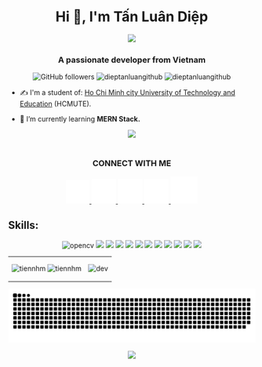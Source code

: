 <h1 align="center">Hi 👋, I'm Tấn Luân Diệp</h1>
<p align="center"><img src="https://img.icons8.com/color/48/000000/vietnam-circular.png"/></p>
<h3 align="center">A passionate developer from Vietnam </h3>
<p align="center"> <img alt="GitHub followers" src="https://img.shields.io/github/followers/dieptanluangithub"> <img src="https://komarev.com/ghpvc/?username=dieptanluangithub" alt="dieptanluangithub" /> <img src="https://badges.pufler.dev/repos/dieptanluangithub" alt="dieptanluangithub" /> </p>

- ✍ I'm a student of: [Ho Chi Minh city University of Technology and Education](https://hcmute.edu.vn) (HCMUTE).

- 🌱 I’m currently learning **MERN Stack.**

<p  align="center">
<img src="https://user-images.githubusercontent.com/73097560/115834477-dbab4500-a447-11eb-908a-139a6edaec5c.gif">

<!-- CONNECTION -->   
# <h3 align="center">CONNECT WITH ME</h3>
<p align="center">
  
  <a href="https://www.facebook.com/luan.diep.92" alt="Facebook">
    <img src="1.png" width="48" height="48"/>
  </a> 
  <a href="https://github.com/dieptanluangithub" alt="Github">
    <img src="4.png" width="50" height="50"/>
  </a> 
  <a href="https://www.youtube.com/channel/UCOF0Yp4KmuiPGK_KjmJVogQ" alt="Youtube channel">
    <img src="3.png" width="50" height="50"/>
  </a>
  <a href="mailto:tiennhm.it@gmail.com" alt="Email">
    <img src="5.png" width="50" height="50"/>
  </a>
  <a href="mailto:tiennhm.it@gmail.com" alt="Email">
    <img src="2.png" width="55" height="55"/>
  </a>
</p>

## Skills:
<p align="center">
  <img src="https://www.vectorlogo.zone/logos/opencv/opencv-icon.svg" alt="opencv" width="48" height="48"/> 
  <img src="https://img.icons8.com/color/48/000000/microsoft-sql-server.png"/>
  <img src="https://img.icons8.com/color/48/000000/mysql-logo.png"/>
  <img src="https://img.icons8.com/color/48/000000/mongodb.png"/>
  <img src="https://img.icons8.com/fluent/48/000000/matlab.png"/>
  <img src="https://img.icons8.com/color/48/000000/git.png"/>
  <img src="https://img.icons8.com/color/48/000000/github-2.png"/>
  <img src="https://img.icons8.com/color/48/000000/visual-studio-code-2019.png"/>
  <img src="https://img.icons8.com/color/48/000000/visual-studio-2019.png"/>
  <img src="https://img.icons8.com/dusk/48/000000/anaconda.png"/>
  <img src="https://img.icons8.com/fluent/48/000000/spyder-ide.png"/>
  <img src="https://img.icons8.com/color/48/000000/trello.png"/>
</p>

<table style="width:100%;">
  <tr>
    <td>
      <img src="https://github-readme-stats.vercel.app/api/top-langs/?username=tiennhm&bg_color=FFFFFF00&text_color=179fa3&layout=compact&hide=CSS&langs_count=10&custom_title=Top%20ngôn%20ngữ%20được%20dùng" alt="tiennhm" width="100%"/>
      <img src="https://github-readme-stats.vercel.app/api?username=tiennhm&bg_color=FFFFFF00&text_color=179fa3&show_icons=true&count_private=true&include_all_commits=true&custom_title=Hoạt%20động%20trên%20Github" alt="tiennhm" width="100%"/>
    </td>
    <td>
      <p align="center"> 
        <img src="https://cdn.dribbble.com/users/1059583/screenshots/4171367/coding-freak.gif" alt="dev" width="100%"/>
      </p>
    </td>
  </tr>
</table>
<p align="center">
  <img src="https://github.com/DHANOLA/DHANOLA/raw/output/github-contribution-grid-snake.svg" alt="snake"></center>
</p>
<p align="center"><img src="https://phunugioi.com/wp-content/uploads/2020/12/anh-dong-powerpoint-tam-biet-thank-for-watching.gif"/></p>

